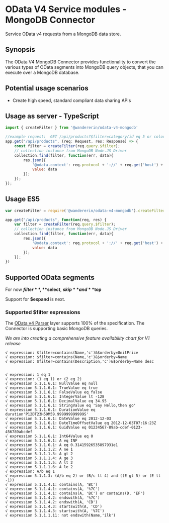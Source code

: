 # OData V4 Service modules - MongoDB Connector

Service OData v4 requests from a MongoDB data store.

## Synopsis
The OData V4 MongoDB Connector provides functionality to convert the various types of OData segments
into MongoDB query objects, that you can execute over a MongoDB database.

## Potential usage scenarios

- Create high speed, standard compliant data sharing APIs

## Usage as server - TypeScript
```javascript
import { createFilter } from '@wandererin/odata-v4-mongodb'

//example request:  GET /api/products?$filter=category/id eq 5 or color eq 'Red'
app.get("/api/products", (req: Request, res: Response) => {
    const filter = createFilter(req.query.$filter);
    // collection instance from MongoDB Node.JS Driver
    collection.find(filter, function(err, data){
        res.json({
        	'@odata.context': req.protocol + '://' + req.get('host') + '/api/$metadata#products',
        	value: data
        });
    });
});
```


## Usage ES5
```javascript
var createFilter = require('@wandererin/odata-v4-mongodb').createFilter;

app.get("/api/products", function(req, res) {
    var filter = createFilter(req.query.$filter);
    // collection instance from MongoDB Node.JS Driver
    collection.find(filter, function(err, data){
        res.json({
        	'@odata.context': req.protocol + '://' + req.get('host') + '/api/$metadata#products',
        	value: data
        });
    });
})
```

## Supported OData segments

For now **$filter**, **$select**, **$skip** and **$top**

Support for **$expand** is next.

### Supported $filter expressions

The [OData v4 Parser](https://www.npmjs.com/package/odata-v4-parser) layer supports 100% of the specification.
The Connector is supporting basic MongoDB queries.

*We are into creating a comprehensive feature availability chart for V1 release*

    √ expression: $filter=contains(Name,'c')&$orderby=UnitPrice
    √ expression: $filter=contains(Name,'c')&$orderby=Name
    √ expression: $filter=contains(Description,'c')&$orderby=Name desc


    √ expression: 1 eq 1
    √ expression: (1 eq 1) or (2 eq 2)
    √ expression 5.1.1.6.1: NullValue eq null
    √ expression 5.1.1.6.1: TrueValue eq true
    √ expression 5.1.1.6.1: FalseValue eq false
    √ expression 5.1.1.6.1: IntegerValue lt -128
    √ expression 5.1.1.6.1: DecimalValue eq 34.95
    √ expression 5.1.1.6.1: StringValue eq 'Say Hello,then go'
    √ expression 5.1.1.6.1: DurationValue eq duration'P12DT23H59M59.999999999999S'
    √ expression 5.1.1.6.1: DateValue eq 2012-12-03
    √ expression 5.1.1.6.1: DateTimeOffsetValue eq 2012-12-03T07:16:23Z
    √ expression 5.1.1.6.1: GuidValue eq 01234567-89ab-cdef-0123-456789abcdef
    √ expression 5.1.1.6.1: Int64Value eq 0
    √ expression 5.1.1.6.1: A eq INF
    √ expression 5.1.1.6.1: A eq 0.31415926535897931e1
    √ expression 5.1.1.1.2: A ne 1
    √ expression 5.1.1.1.3: A gt 2
    √ expression 5.1.1.1.4: A ge 3
    √ expression 5.1.1.1.5: A lt 2
    √ expression 5.1.1.1.6: A le 2
    √ expression: A/b eq 1
    √ expression 5.1.1.3: (A/b eq 2) or (B/c lt 4) and ((E gt 5) or (E lt -1))
    √ expression 5.1.1.4.1: contains(A, 'BC')
    √ expression 5.1.1.4.1: contains(A, '%7C')
    √ expression 5.1.1.4.1: contains(A, 'BC') or contains(D, 'EF')
    √ expression 5.1.1.4.2: endswith(A, '%7C')
    √ expression 5.1.1.4.2: endswith(A, 'CD')
    √ expression 5.1.1.4.3: startswith(A, 'CD')
    √ expression 5.1.1.4.3: startswith(A, '%7C')
    √ expression 5.1.1.1.11: not endswith(Name,'ilk')


